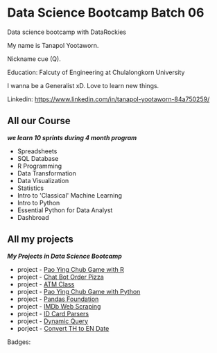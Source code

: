 # Data Science Bootcamp Batch 06 

Data science bootcamp with DataRockies  


My name is Tanapol Yootaworn. 

Nickname cue (Q).

Education: Falcuty of Engineering at Chulalongkorn University

I wanna be a Generalist xD. Love to learn new things.

Linkedin: https://www.linkedin.com/in/tanapol-yootaworn-84a750259/

## All our Course

_**we learn 10 sprints during 4 month program**_
- Spreadsheets 
- SQL Database
- R Programming
- Data Transformation
- Data Visualization
- Statistics
- Intro to 'Classical' Machine Learning
- Intro to Python
- Essential Python for Data Analyst
- Dashbroad

## All my projects

_**My Projects in Data Science Bootcamp**_
- project - [Pao Ying Chub Game with R](https://github.com/TanapolQue/bootcamp_projects/tree/main/project-paoyinchub_R)
- project - [Chat Bot Order Pizza](https://github.com/TanapolQue/bootcamp_projects/tree/main/project-Chatbot_Pizza)
- project - [ATM Class](https://github.com/TanapolQue/bootcamp_projects/blob/main/project-ATM_class/ATM_class.py)
- project - [Pao Ying Chub Game with Python](https://github.com/TanapolQue/bootcamp_projects/tree/main/project-paoyinchubgame_python)
- project - [Pandas Foundation](https://github.com/TanapolQue/bootcamp_projects/tree/main/project-pandas_foundation)
- project - [IMDb Web Scraping](https://github.com/TanapolQue/bootcamp_projects/blob/main/IMDb_web_scraping.pdf)
- project - [ID Card Parsers](https://github.com/TanapolQue/bootcamp_projects/tree/main/project-ID%20Card%20Parsers)
- project - [Dynamic Query](https://github.com/TanapolQue/bootcamp_projects/tree/main/project-dynamic_query)
- porject - [Convert TH to EN Date](https://github.com/TanapolQue/bootcamp_projects/tree/main/project-convert_TH_to_EN_date)


Badges:

